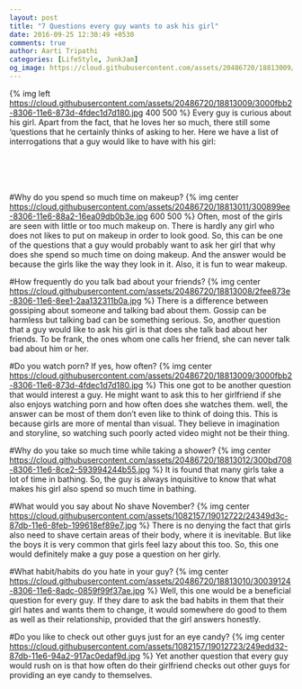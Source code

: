 ```yaml
---
layout: post
title: "7 Questions every guy wants to ask his girl"
date: 2016-09-25 12:30:49 +0530
comments: true
author: Aarti Tripathi
categories: [LifeStyle, JunkJam]
og_image: https://cloud.githubusercontent.com/assets/20486720/18813009/3000fbb2-8306-11e6-873d-4fdec1d7d180.jpg
---
```


{% img left https://cloud.githubusercontent.com/assets/20486720/18813009/3000fbb2-8306-11e6-873d-4fdec1d7d180.jpg 400 500 %}
Every guy is curious about his girl. Apart from the fact, that he loves her so much, there still some ‘questions that he certainly thinks of asking to her. Here we have a list of interrogations that a guy would like to have with his girl:
<!-- more -->

<br/><br/><br/><br/>
#Why do you spend so much time on makeup?
{% img center https://cloud.githubusercontent.com/assets/20486720/18813011/300899ee-8306-11e6-88a2-16ea09db0b3e.jpg 600 500 %}
Often, most of the girls are seen with little or too much makeup on. There is hardly any girl who does not likes to put on makeup in order to look good. So, this can be one of the questions that a guy would probably want to ask her girl that why does she spend so much time on doing makeup. And the answer would be because the girls like the way they look in it. Also, it is fun to wear makeup.

#How frequently do you talk bad about your friends?
{% img center https://cloud.githubusercontent.com/assets/20486720/18813008/2fee873e-8306-11e6-8ee1-2aa132311b0a.jpg %}
There is a difference between gossiping about someone and talking bad about them. Gossip can be harmless but talking bad can be something serious. So, another question that a guy would like to ask his girl is that does she talk bad about her friends. To be frank, the ones whom one calls her friend, she can never talk bad about him or her. 

#Do you watch porn? If yes, how often?
{% img center https://cloud.githubusercontent.com/assets/20486720/18813009/3000fbb2-8306-11e6-873d-4fdec1d7d180.jpg %}
This one got to be another question that would interest a guy. He might want to ask this to her girlfriend if she also enjoys watching porn and how often does she watches them. well, the answer can be most of them don’t even like to think of doing this. This is because girls are more of mental than visual. They believe in imagination and storyline, so watching such poorly acted video might not be their thing.

#Why do you take so much time while taking a shower?
{% img center https://cloud.githubusercontent.com/assets/20486720/18813012/300bd708-8306-11e6-8ce2-593994244b55.jpg %}
It is found that many girls take a lot of time in bathing. So, the guy is always inquisitive to know that what makes his girl also spend so much time in bathing. 

#What would you say about No shave November?
{% img center https://cloud.githubusercontent.com/assets/1082157/19012722/24349d3c-87db-11e6-8feb-199618ef89e7.jpg %}
There is no denying the fact that girls also need to shave certain areas of their body, where it is inevitable. But like the boys it is very common that girls feel lazy about this too. So, this one would definitely make a guy pose a question on her girly. 

#What habit/habits do you hate in your guy?
{% img center https://cloud.githubusercontent.com/assets/20486720/18813010/30039124-8306-11e6-8adc-0859f99f37ae.jpg %}
Well, this one would be a beneficial question for every guy. If they dare to ask the bad habits in them that their girl hates and wants them to change, it would somewhere do good to them as well as their relationship, provided that the girl answers honestly. 

#Do you like to check out other guys just for an eye candy?
{% img center https://cloud.githubusercontent.com/assets/1082157/19012723/249edd32-87db-11e6-94a2-917ac0edaf9d.jpg %}
Yet another question that every guy would rush on is that how often do their girlfriend checks out other guys for providing an eye candy to themselves. 
